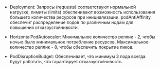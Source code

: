 * Deployment:
 Запросы (requests) соответствуют нормальной нагрузке, лимиты (limits) обеспечивают возможность использования большего количества ресурсов при инициализации.
 podAntiAffinity обеспечит распределение подов по различным нодам для повышения отказоустойчивости.

* HorizontalPodAutoscaler:
 Минимальное количество реплик - 2, чтобы ночью было минимальное потребление ресурсов.
 Максимальное количество реплик - 8, чтобы обеспечить покрытие пиков.

* PodDisruptionBudget:
 Обеспечивает, что минимум 3 пода всегда будут работать, что гарантирует отказоустойчивость.
